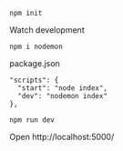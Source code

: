 ```
npm init
```

Watch development
```
npm i nodemon
```

package.json
```
"scripts": {
  "start": "node index",
  "dev": "nodemon index"
},
```

```
npm run dev
```

Open http://localhost:5000/
